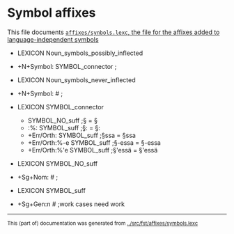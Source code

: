 
# Symbol affixes

This file documents [`affixes/synbols.lexc`, the file for the affixes added to language-independent symbols](http://github.com/giellalt/lang-fit/blob/main/src/fst/affixes/symbols.lexc)  


* LEXICON Noun_symbols_possibly_inflected 
* +N+Symbol: SYMBOL_connector ; 

* LEXICON Noun_symbols_never_inflected 
* +N+Symbol: # ; 

* LEXICON SYMBOL_connector 
    - SYMBOL_NO_suff ;§ = §
    - :%: SYMBOL_suff ;§: = §:
    - +Err/Orth: SYMBOL_suff ;§ssa = §ssa
    - +Err/Orth:%-e SYMBOL_suff ;§-essa = §-essa
    - +Err/Orth:%'e SYMBOL_suff ;§'essä = §'essä

* LEXICON SYMBOL_NO_suff 
* +Sg+Nom: # ; 

* LEXICON SYMBOL_suff 
* +Sg+Gen:n # ;work cases need work
* * *
<small>This (part of) documentation was generated from [../src/fst/affixes/symbols.lexc](http://github.com/giellalt/lang-fit/blob/main/../src/fst/affixes/symbols.lexc)</small>